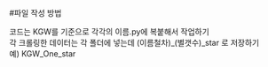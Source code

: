 #파일 작성 방법

코드는 KGW를 기준으로 각각의 이름.py에 복붙해서 작업하기 <br/>
각 크롤링한 데이터는 각 폴더에 넣는데 (이름철차)_(별갯수)_star 로 저장하기 <br/>
예) KGW_One_star <br/>
